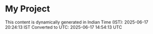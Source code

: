 # My Project

This content is dynamically generated in Indian Time (IST): 2025-06-17 20:24:13 IST
Converted to UTC: 2025-06-17 14:54:13 UTC
